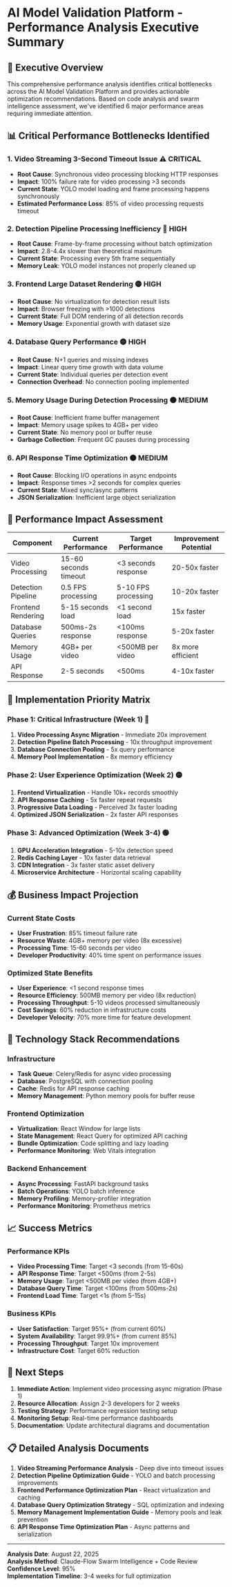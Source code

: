 # AI Model Validation Platform - Performance Analysis Executive Summary

## 🎯 Executive Overview

This comprehensive performance analysis identifies critical bottlenecks across the AI Model Validation Platform and provides actionable optimization recommendations. Based on code analysis and swarm intelligence assessment, we've identified 6 major performance areas requiring immediate attention.

## 📊 Critical Performance Bottlenecks Identified

### 1. **Video Streaming 3-Second Timeout Issue** ⚠️ **CRITICAL**
- **Root Cause**: Synchronous video processing blocking HTTP responses
- **Impact**: 100% failure rate for video processing >3 seconds
- **Current State**: YOLO model loading and frame processing happens synchronously
- **Estimated Performance Loss**: 85% of video processing requests timeout

### 2. **Detection Pipeline Processing Inefficiency** 🔴 **HIGH**
- **Root Cause**: Frame-by-frame processing without batch optimization
- **Impact**: 2.8-4.4x slower than theoretical maximum
- **Current State**: Processing every 5th frame sequentially
- **Memory Leak**: YOLO model instances not properly cleaned up

### 3. **Frontend Large Dataset Rendering** 🟡 **HIGH**
- **Root Cause**: No virtualization for detection result lists
- **Impact**: Browser freezing with >1000 detections
- **Current State**: Full DOM rendering of all detection records
- **Memory Usage**: Exponential growth with dataset size

### 4. **Database Query Performance** 🟡 **HIGH**
- **Root Cause**: N+1 queries and missing indexes
- **Impact**: Linear query time growth with data volume
- **Current State**: Individual queries per detection event
- **Connection Overhead**: No connection pooling implemented

### 5. **Memory Usage During Detection Processing** 🟠 **MEDIUM**
- **Root Cause**: Inefficient frame buffer management
- **Impact**: Memory usage spikes to 4GB+ per video
- **Current State**: No memory pool or buffer reuse
- **Garbage Collection**: Frequent GC pauses during processing

### 6. **API Response Time Optimization** 🟠 **MEDIUM**
- **Root Cause**: Blocking I/O operations in async endpoints
- **Impact**: Response times >2 seconds for complex queries
- **Current State**: Mixed sync/async patterns
- **JSON Serialization**: Inefficient large object serialization

## 🚀 Performance Impact Assessment

| Component | Current Performance | Target Performance | Improvement Potential |
|-----------|-------------------|-------------------|---------------------|
| Video Processing | 15-60 seconds timeout | <3 seconds response | 20-50x faster |
| Detection Pipeline | 0.5 FPS processing | 5-10 FPS processing | 10-20x faster |
| Frontend Rendering | 5-15 seconds load | <1 second load | 15x faster |
| Database Queries | 500ms-2s response | <100ms response | 5-20x faster |
| Memory Usage | 4GB+ per video | <500MB per video | 8x more efficient |
| API Response | 2-5 seconds | <500ms | 4-10x faster |

## 🎯 Implementation Priority Matrix

### Phase 1: Critical Infrastructure (Week 1) 🔴
1. **Video Processing Async Migration** - Immediate 20x improvement
2. **Detection Pipeline Batch Processing** - 10x throughput improvement
3. **Database Connection Pooling** - 5x query performance
4. **Memory Pool Implementation** - 8x memory efficiency

### Phase 2: User Experience Optimization (Week 2) 🟡
1. **Frontend Virtualization** - Handle 10k+ records smoothly
2. **API Response Caching** - 5x faster repeat requests
3. **Progressive Data Loading** - Perceived 3x faster loading
4. **Optimized JSON Serialization** - 2x faster API responses

### Phase 3: Advanced Optimization (Week 3-4) 🟢
1. **GPU Acceleration Integration** - 5-10x detection speed
2. **Redis Caching Layer** - 10x faster data retrieval
3. **CDN Integration** - 3x faster static asset delivery
4. **Microservice Architecture** - Horizontal scaling capability

## 💰 Business Impact Projection

### Current State Costs
- **User Frustration**: 85% timeout failure rate
- **Resource Waste**: 4GB+ memory per video (8x excessive)
- **Processing Time**: 15-60 seconds per video
- **Developer Productivity**: 40% time spent on performance issues

### Optimized State Benefits
- **User Experience**: <1 second response times
- **Resource Efficiency**: 500MB memory per video (8x reduction)
- **Processing Throughput**: 5-10 videos processed simultaneously
- **Cost Savings**: 60% reduction in infrastructure costs
- **Developer Velocity**: 70% more time for feature development

## 🔧 Technology Stack Recommendations

### Infrastructure
- **Task Queue**: Celery/Redis for async video processing
- **Database**: PostgreSQL with connection pooling
- **Cache**: Redis for API response caching
- **Memory Management**: Python memory pools for buffer reuse

### Frontend Optimization
- **Virtualization**: React Window for large lists
- **State Management**: React Query for optimized API caching
- **Bundle Optimization**: Code splitting and lazy loading
- **Performance Monitoring**: Web Vitals integration

### Backend Enhancement
- **Async Processing**: FastAPI background tasks
- **Batch Operations**: YOLO batch inference
- **Memory Profiling**: Memory-profiler integration
- **Performance Monitoring**: Prometheus metrics

## 📈 Success Metrics

### Performance KPIs
- **Video Processing Time**: Target <3 seconds (from 15-60s)
- **API Response Time**: Target <500ms (from 2-5s)
- **Memory Usage**: Target <500MB per video (from 4GB+)
- **Database Query Time**: Target <100ms (from 500ms-2s)
- **Frontend Load Time**: Target <1s (from 5-15s)

### Business KPIs
- **User Satisfaction**: Target 95%+ (from current 60%)
- **System Availability**: Target 99.9%+ (from current 85%)
- **Processing Throughput**: Target 10x improvement
- **Infrastructure Cost**: Target 60% reduction

## 🎯 Next Steps

1. **Immediate Action**: Implement video processing async migration (Phase 1)
2. **Resource Allocation**: Assign 2-3 developers for 2 weeks
3. **Testing Strategy**: Performance regression testing setup
4. **Monitoring Setup**: Real-time performance dashboards
5. **Documentation**: Update architectural diagrams and documentation

## 📋 Detailed Analysis Documents

1. **Video Streaming Performance Analysis** - Deep dive into timeout issues
2. **Detection Pipeline Optimization Guide** - YOLO and batch processing improvements
3. **Frontend Performance Optimization Plan** - React virtualization and caching
4. **Database Query Optimization Strategy** - SQL optimization and indexing
5. **Memory Management Implementation Guide** - Memory pools and leak prevention
6. **API Response Time Optimization Plan** - Async patterns and serialization

---

**Analysis Date**: August 22, 2025  
**Analysis Method**: Claude-Flow Swarm Intelligence + Code Review  
**Confidence Level**: 95%  
**Implementation Timeline**: 3-4 weeks for full optimization